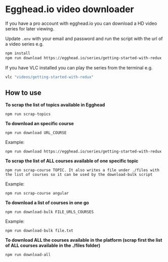 # Egghead.io video downloader

If you have a pro account with egghead.io you can download a HD video series for later viewing.

Update `.env` with your email and password and run the script with the url of a video series e.g.

```bash
npm install
npm run download https://egghead.io/series/getting-started-with-redux
```

If you have VLC installed you can play the series from the terminal e.g.

```bash
vlc "videos/getting-started-with-redux"
```

## How to use
**To scrap the list of topics available in Egghead**
```
npm run scrap-topics
```

**To download an specific course**
```
npm run download URL_COURSE
```
Example:
```
npm run download https://egghead.io/series/getting-started-with-redux
```

**To scrap the list of ALL courses available of one specific topic**
```
npm run scrap-course TOPIC. It also writes a file under ./files with the list of courses so it can be used by the download-bulk script
```
Example:
```
npm run scrap-course angular
``` 

**To download a list of courses in one go**
```
npm run download-bulk FILE_URLS_COURSES
```
Example:
```
npm run download-bulk file.txt
```

**To download ALL the courses available in the platform (scrap first the list of ALL courses available in the ./files folder)**
```
npm run download-all
```
